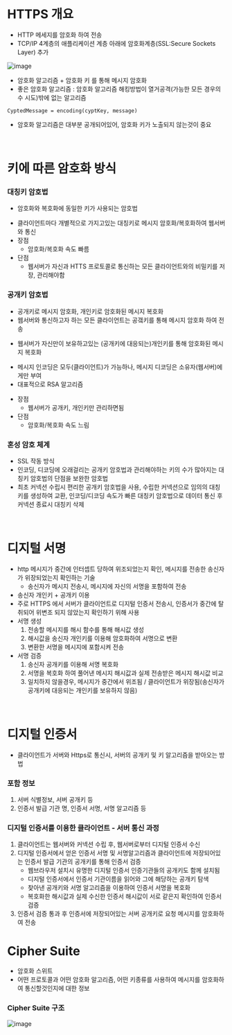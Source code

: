 # **HTTPS 개요**
- HTTP 메세지를 암호화 하여 전송
- TCP/IP 4계층의 애플리케이션 계층 아래에 암호화계층(SSL:Secure Sockets Layer) 추가

![image](https://user-images.githubusercontent.com/48702893/91661339-5f5d9d80-eb16-11ea-9e37-a8b6d9348986.png)

- 암호화 알고리즘 + 암호화 키 를 통해 메시지 암호화
- 좋은 암호화 알고리즘 : 암호화 알고리즘 해킹방법이 열거공격(가능한 모든 경우의 수 시도)밖에 없는 알고리즘

```
CyptedMessage = encoding(cyptKey, message)
```

- 암호화 알고리즘은 대부분 공개되어있어, 암호화 키가 노출되지 않는것이 중요

<br>

# **키에 따른 암호화 방식**
### 대칭키 암호법
- 암호화와 복호화에 동일한 키가 사용되는 암호법
* 클라이언트마다 개별적으로 가지고있는 대칭키로 메시지 암호화/복호화하여 웹서버와 통신
* 장점
	* 암호화/복호화 속도 빠름
* 단점
	* 웹서버가 자신과 HTTS 프로토콜로 통신하는 모든 클라이언트와의 비밀키를 저장, 관리해야함

### 공개키 암호법
- 공개키로 메시지 암호화, 개인키로 암호화된 메시지 복호화
- 웹서버와 통신하고자 하는 모든 클라이언트는 공갴키를 통해 메시지 암호화 하여 전송
* 웹서버가 자신만이 보유하고있는 (공개키에 대응되는)개인키를 통해 암호화된 메시지 복호화
- 메시지 인코딩은 모두(클라이언트)가 가능하나, 메시지 디코딩은 소유자(웹서버)에게만 부여
- 대표적으로 RSA 알고리즘
* 장점
	* 웹서버가 공개키, 개인키만 관리하면됨
* 단점
	* 암호화/복호화 속도 느림

### 혼성 암호 체계
- SSL 작동 방식
- 인코딩, 디코딩에 오래걸리는 공개키 암호법과 관리해야하는 키의 수가 많아지는 대칭키 암호법의 단점을 보완한 암호법
- 최초 커넥션 수립시 편리한 공개키 암호법을 사용, 수립한 커넥션으로 임의의 대칭키를 생성하여 교환, 인코딩/디코딩 속도가 빠른 대칭키 암호법으로 데이터 통신 후 커넥션 종료시 대칭키 삭제

<br>

# **디지털 서명**
- http 메시지가 중간에 인터셉트 당하여 위조되었는지 확인, 메시지를 전송한 송신자가 위장되었는지 확인하는 기술
  - 송신자가 메시지 전송시, 메시지에 자신의 서명을 포함하여 전송
- 송신자 개인키 + 공개키 이용
- 주로 HTTPS 에서 서버가 클라이언트로 디지털 인증서 전송시, 인증서가 중간에 탈취되어 위변조 되지 않았는지 확인하기 위해 사용
- 서명 생성
   1. 전송할 메시지를 해시 함수를 통해 해시값 생성
   2. 해시값을 송신자 개인키를 이용해 암호화하여 서명으로 변환 
   3. 변환한 서명을 메시지에 포함시켜 전송
- 서명 검증
   1. 송신자 공개키를 이용해 서명 복호화
   2. 서명을 복호화 하여 풀어낸 메시지 해시값과 실제 전송받은 메시지 해시값 비교
   3. 일치하지 않을경우, 메시지가 중간에서 위조됨 / 클라이언트가 위장됨(송신자가 공개키에 대응되는 개인키를 보유하지 않음)

<br>

# **디지털 인증서**
- 클라이언트가 서버와 Https로 통신시, 서버의 공개키 및 키 알고리즘을 받아오는 방법

### 포함 정보
1. 서버 식별정보, 서버 공개키 등
2. 인증서 발급 기관 명, 인증서 서명, 서명 알고리즘 등

### 디지털 인증서를 이용한 클라이언트 - 서버 통신 과정
1. 클라이언트는 웹서버와 커넥션 수립 후, 웹서버로부터 디지털 인증서 수신
2. 디지털 인증서에서 얻은 인증서 서명 및 서명알고리즘과 클라이언트에 저장되어있는 인증서 발급 기관의 공개키를 통해 인증서 검증
   - 웹브라우저 설치시 유명한 디지털 인증서 인증기관들의 공개키도 함께 설치됨
   - 디지털 인증서에서 인증서 기관이름을 읽어와 그에 해당하는 공개키 탐색
   - 찾아낸 공개키와 서명 알고리즘을 이용하여 인증서 서명을 복호화
   - 복호화한 해시값과 실제 수신한 인증서 해시값이 서로 같은지 확인하여 인증서 검증
3. 인증서 검증 통과 후 인증서에 저장되어있는 서버 공개키로 요청 메시지를 암호화하여 전송

# Cipher Suite
- 암호화 스위트
- 어떤 프로토콜과 어떤 암호화 알고리즘, 어떤 키종류를 사용하여 메시지를 암호화하여 통신할것인지에 대한 정보

### Cipher Suite 구조 
![image](https://user-images.githubusercontent.com/48702893/91661670-7dc49880-eb18-11ea-86db-0643db0e7e3b.png)
